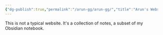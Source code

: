 ```yaml
---
{"dg-publish":true,"permalink":"/arun-gg/arun-gg/","title":"Arun's Website","tags":["gardenEntry"]}
---
```



This is not a typical website. It's a collection of notes, a subset of my Obsidian notebook.

